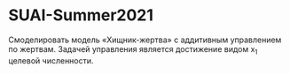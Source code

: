 # SUAI-Summer2021
Cмоделировать модель «Хищник-жертва» с аддитивным управлением по жертвам.
Задачей управления является достижение видом x<sub>1</sub> целевой численности.
